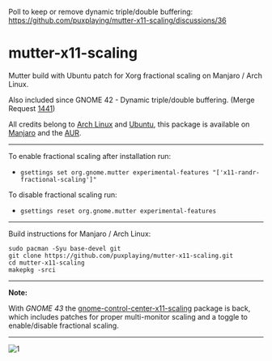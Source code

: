 Poll to keep or remove dynamic triple/double buffering: https://github.com/puxplaying/mutter-x11-scaling/discussions/36

# mutter-x11-scaling
Mutter build with Ubuntu patch for Xorg fractional scaling on Manjaro / Arch Linux.

Also included since GNOME 42 - Dynamic triple/double buffering. (Merge Request [1441](https://gitlab.gnome.org/GNOME/mutter/-/merge_requests/1441))

All credits belong to [Arch Linux](https://www.archlinux.org/packages/extra/x86_64/mutter/) and [Ubuntu](https://salsa.debian.org/gnome-team/mutter/-/blob/ubuntu/master/debian/patches/ubuntu/x11-Add-support-for-fractional-scaling-using-Randr.patch), this package is available on [Manjaro](https://manjaro.org/) and the [AUR](https://aur.archlinux.org/packages/mutter-x11-scaling).

---
To enable fractional scaling after installation run:
- ```gsettings set org.gnome.mutter experimental-features "['x11-randr-fractional-scaling']"```

To disable fractional scaling run:
- ```gsettings reset org.gnome.mutter experimental-features```

---

Build instructions for Manjaro / Arch Linux:

```
sudo pacman -Syu base-devel git
git clone https://github.com/puxplaying/mutter-x11-scaling.git
cd mutter-x11-scaling
makepkg -srci
```
---

**Note:**

With *GNOME 43* the [gnome-control-center-x11-scaling](https://github.com/puxplaying/gnome-control-center-x11-scaling) package is back, 
which includes patches for proper multi-monitor scaling and a toggle to 
enable/disable fractional scaling.

---

![1](https://user-images.githubusercontent.com/28549766/170991844-d06a1f0c-8b2c-4af6-b092-55acb090e284.png)
